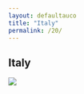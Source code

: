 ```yaml
---
layout: defaultauco
title: "Italy"
permalink: /20/
---
```

<div class="container-0">
    <div class="container-title">
        <span class="country"><h2>Italy</h2></span>
        <div class="photo-co">
          <img src="https://www.worldatlas.com/r/w960-q80/upload/2a/cf/fd/it-01.jpg">
    </div>
</div>

<!-- partial -->
